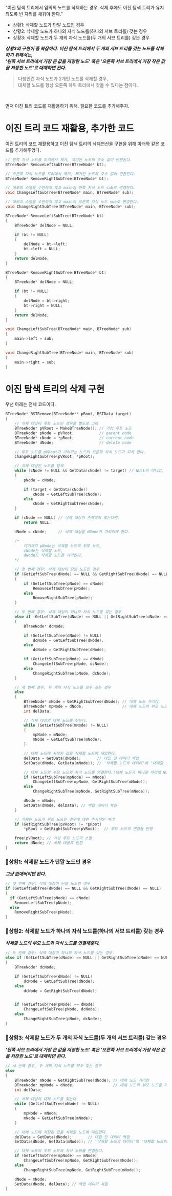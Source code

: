 "이진 탐색 트리에서 임의의 노드를 삭제하는 경우, 삭제 후에도 이진 탐색 트리가 유지되도록 빈 자리를 채워야 한다."

* 상황1: 삭제할 노드가 단말 노드인 경우
* 상황2: 삭제할 노드가 하나의 자식 노드를(하나의 서브 트리를) 갖는 경우
* 상황3: 삭제할 노드가 두 개의 자식 노드를(두 개의 서브 트리를) 갖는 경우

***상황3의 구현이 좀 복잡하다. 이진 탐색 트리에서 두 개의 서브 트리를 갖는 노드를 삭제하기 위해서는,    
'왼쪽 서브 트리에서 가장 큰 값을 저장한 노드' 혹은 '오른쪽 서브 트리에서 가장 작은 값을 저장한 노드'로 대체하면 된다.***

> 다행인건 자식 노드가 2개인 노드를 삭제할 경우,   
> 대체할 노드를 항상 오른쪽 하위 트리에서 찾을 수 있다는 점이다.

<br>

먼저 이진 트리 코드를 재활용하기 위해, 필요한 코드를 추가해주자.

# 이진 트리 코드 재활용, 추가한 코드
이진 트리의 코드 재활용하고 이진 탐색 트리의 삭제연산을 구현을 위해 아래와 같은 코드를 추가해주었다.
```c
// 왼쪽 자식 노드를 트리에서 제거, 제거된 노드의 주소 값이 반환된다.
BTreeNode* RemoveLeftSubTree(BTreeNode* bt);

// 오른쪽 자식 노드를 트리에서 제거, 제거된 노드의 주소 값이 반환된다.
BTreeNode* RemoveRightSubTree(BTreeNode* bt);

// 메모리 소멸을 수반하지 않고 main의 왼쪽 자식 노드 sub로 변경한다.
void ChangeLeftSubTree(BTreeNode* main, BTreeNode* sub);

// 메모리 소멸을 수반하지 않고 main의 오른쪽 자식 노드 sub로 변경한다.
void ChangeRightSubTree(BTreeNode* main, BTreeNode* sub);
```
```c
BTreeNode* RemoveLeftSubTree(BTreeNode* bt)
{
	BTreeNode* delNode = NULL;

	if (bt != NULL)
	{
		delNode = bt->left;
		bt->left = NULL;
	}
	return delNode;
}

BTreeNode* RemoveRightSubTree(BTreeNode* bt)
{
	BTreeNode* delNode = NULL;

	if (bt != NULL)
	{
		delNode = bt->right;
		bt->right = NULL;
	}
	return delNode;
}

void ChangeLeftSubTree(BTreeNode* main, BTreeNode* sub)
{
	main->left = sub;
}

void ChangeRightSubTree(BTreeNode* main, BTreeNode* sub)
{
	main->right = sub;
}
```

# 이진 탐색 트리의 삭제 구현
우선 아래는 전체 코드이다.
```c
BTreeNode* BSTRemove(BTreeNode** pRoot, BSTData target)
{
	// 삭제 대상이 루트 노드인 경우를 별도로 고려
	BTreeNode* pVRoot = MakeBTreeNode(); // 가상 루트 노드
	BTreeNode* pNode = pVRoot;           // parent node
	BTreeNode* cNode = *pRoot;           // current node
	BTreeNode* dNode;                    // delete node

	// 루트 노드를 pVRoot가 가리키는 노드의 오른쪽 자식 노드가 되게 한다.
	ChangeRightSubTree(pVRoot, *pRoot);

	// 삭제 대상인 노드를 탐색
	while (cNode != NULL && GetData(cNode) != target) // NULL이 아니고, 데이터 유일성을 고수
	{
		pNode = cNode;

		if (target < GetData(cNode))
			cNode = GetLeftSubTree(cNode);
		else
			cNode = GetRightSubTree(cNode);
	}

	if (cNode == NULL) // 삭제 대상이 존재하지 않는다면,
		return NULL;

	dNode = cNode;     // 삭제 대상을 dNode가 가리키게 한다.

	/*
		여기까지 pNode는 삭제할 노드의 부모 노드,
		cNode는 삭제할 노드,
		dNode도 삭제할 노드를 가리킨다.
	*/

	// 첫 번째 경우: 삭제 대상이 단말 노드인 경우
	if (GetLeftSubTree(dNode) == NULL && GetRightSubTree(dNode) == NULL)
	{
		if (GetLeftSubTree(pNode) == dNode)
			RemoveLeftSubTree(pNode);
		else
			RemoveRightSubTree(pNode);
	}

	// 두 번째 경우: 삭제 대상이 하나의 자식 노드를 갖는 경우
	else if (GetLeftSubTree(dNode) == NULL || GetRightSubTree(dNode) == NULL)
	{
		BTreeNode* dcNode;

		if (GetLeftSubTree(dNode) != NULL)
			dcNode = GetLeftSubTree(dNode);
		else
			dcNode = GetRightSubTree(dNode);

		if (GetLeftSubTree(pNode) == dNode)
			ChangeLeftSubTree(pNode, dcNode);
		else
			ChangeRightSubTree(pNode, dcNode);
	}

	// 세 번째 경우, 두 개의 자식 노드를 모두 갖는 경우
	else
	{
		BTreeNode* mNode = GetRightSubTree(dNode); // 대체 노드 가리킴
		BTreeNode* mpNode = dNode;				   // 대체 노드의 부모 노드를 가리킴
		int delData;

		// 삭제 대상의 대체 노드를 찾는다.
		while (GetLeftSubTree(mNode) != NULL)
		{
			mpNode = mNode;
			mNode = GetLeftSubTree(mNode);
		}

		// 대체 노드에 저장된 값을 삭제할 노드에 대입한다.
		delData = GetData(dNode);       // 대입 전 데이터 백업
		SetData(dNode, GetData(mNode)); // '삭제할 노드의 데이터'에 '대체할 노드의 데이터'를 덮어씌운다.

		// 대체 노드의 부모 노드와 자식 노드를 연결한다.(대체 노드가 떠나갈 자리에 NULL을 넣어준다.)
		if (GetLeftSubTree(mpNode) == mNode)
			ChangeLeftSubTree(mpNode, GetRightSubTree(mNode));
		else
			ChangeRightSubTree(mpNode, GetRightSubTree(mNode));

		dNode = mNode;
		SetData(dNode, delData); // 백업 데이터 복원
	}

	// 삭제된 노드가 루트 노드인 경우에 대한 추가적인 처리
	if (GetRightSubTree(pVRoot) != *pRoot)
		*pRoot = GetRightSubTree(pVRoot);  // 루트 노드의 변경을 반영

	free(pVRoot); // 가상 루트 노드의 소멸
	return dNode; // 삭제 대상의 반환
}
```
### 🤞상황1: 삭제할 노드가 단말 노드인 경우
***그냥 없애버리면 된다.***
```c
// 첫 번째 경우: 삭제 대상이 단말 노드인 경우
if (GetLeftSubTree(dNode) == NULL && GetRightSubTree(dNode) == NULL)
{
  if (GetLeftSubTree(pNode) == dNode)
    RemoveLeftSubTree(pNode);
  else
    RemoveRightSubTree(pNode);
}
```

### 🤞상황2: 삭제할 노드가 하나의 자식 노드를(하나의 서브 트리를) 갖는 경우
***삭제할 노드의 부모 노드와 자식 노드를 연결해준다.***
```c
// 두 번째 경우: 삭제 대상이 하나의 자식 노드를 갖는 경우
else if (GetLeftSubTree(dNode) == NULL || GetRightSubTree(dNode) == NULL)
{
	BTreeNode* dcNode;

	if (GetLeftSubTree(dNode) != NULL)
		dcNode = GetLeftSubTree(dNode);
	else
		dcNode = GetRightSubTree(dNode);


	if (GetLeftSubTree(pNode) == dNode)
		ChangeLeftSubTree(pNode, dcNode);
	else
		ChangeRightSubTree(pNode, dcNode);
}
```

### 🤞상황3: 삭제할 노드가 두 개의 자식 노드를(두 개의 서브 트리를) 갖는 경우
***'왼쪽 서브 트리에서 가장 큰 값을 저장한 노드' 혹은 '오른쪽 서브 트리에서 가장 작은 값을 저장한 노드'로 대체하면 된다.***
```c
// 세 번째 경우, 두 개의 자식 노드를 모두 갖는 경우
else
{
	BTreeNode* mNode = GetRightSubTree(dNode); // 대체 노드 가리킴
	BTreeNode* mpNode = dNode;                 // 대체 노드의 부모 노드를 가리킴
	int delData;

	// 삭제 대상의 대체 노드를 찾는다.
	while (GetLeftSubTree(mNode) != NULL)
	{
		mpNode = mNode;
		mNode = GetLeftSubTree(mNode);
	}

	// 대체 노드에 저장된 값을 삭제할 노드에 대입한다.
	delData = GetData(dNode);       // 대입 전 데이터 백업
	SetData(dNode, GetData(mNode)); // '삭제할 노드의 데이터'에 '대체할 노드의 데이터'를 덮어씌운다.

	// 대체 노드의 부모 노드와 자식 노드를 연결한다.
	if (GetLeftSubTree(mpNode) == mNode)
		ChangeLeftSubTree(mpNode, GetRightSubTree(mNode));
	else
		ChangeRightSubTree(mpNode, GetRightSubTree(mNode));

	dNode = mNode;
	SetData(dNode, delData); // 백업 데이터 복원
}
```



























